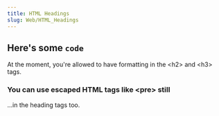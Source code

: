 ```yaml
---
title: HTML Headings
slug: Web/HTML_Headings
---
```

## Here's some `code`

At the moment, you're allowed to have formatting in the \<h2> and \<h3> tags.

### You can use escaped HTML tags like \<pre> still

...in the heading tags too.
